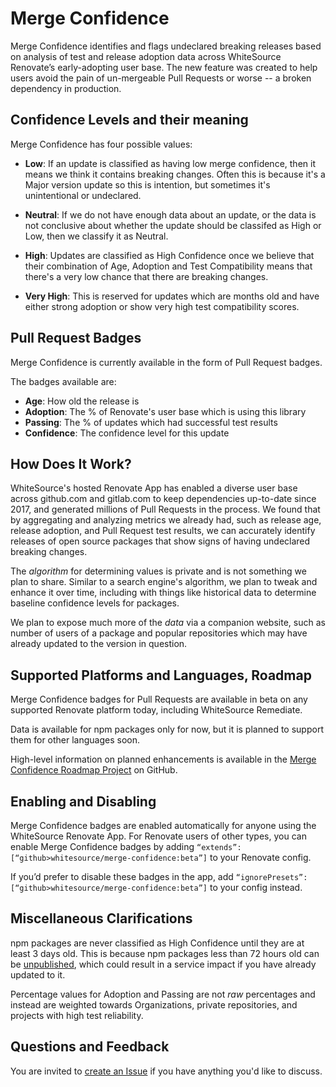 # Merge Confidence

Merge Confidence identifies and flags undeclared breaking releases based on analysis of test and release adoption data across WhiteSource Renovate’s early-adopting user base. The new feature was created to help users avoid the pain of un-mergeable Pull Requests or worse -- a broken dependency in production.

## Confidence Levels and their meaning

Merge Confidence has four possible values:

- **Low**: If an update is classified as having low merge confidence, then it means we think it contains breaking changes. Often this is because it's a Major version update so this is intention, but sometimes it's unintentional or undeclared.

- **Neutral**: If we do not have enough data about an update, or the data is not conclusive about whether the update should be classifed as High or Low, then we classify it as Neutral.

- **High**: Updates are classified as High Confidence once we believe that their combination of Age, Adoption and Test Compatibility means that there's a very low chance that there are breaking changes.

- **Very High**: This is reserved for updates which are months old and have either strong adoption or show very high test compatibility scores.

## Pull Request Badges

Merge Confidence is currently available in the form of Pull Request badges.

The badges available are:

- **Age**: How old the release is
- **Adoption**: The % of Renovate's user base which is using this library
- **Passing**: The % of updates which had successful test results
- **Confidence**: The confidence level for this update

## How Does It Work?

WhiteSource's hosted Renovate App has enabled a diverse user base across github.com and gitlab.com to keep dependencies up-to-date since 2017, and generated millions of Pull Requests in the process. We found that by aggregating and analyzing metrics we already had, such as release age, release adoption, and Pull Request test results, we can accurately identify releases of open source packages that show signs of having undeclared breaking changes.

The _algorithm_ for determining values is private and is not something we plan to share. Similar to a search engine's algorithm, we plan to tweak and enhance it over time, including with things like historical data to determine baseline confidence levels for packages.

We plan to expose much more of the _data_ via a companion website, such as number of users of a package and popular repositories which may have already updated to the version in question.

## Supported Platforms and Languages, Roadmap

Merge Confidence badges for Pull Requests are available in beta on any supported Renovate platform today, including WhiteSource Remediate.

Data is available for npm packages only for now, but it is planned to support them for other languages soon.

High-level information on planned enhancements is available in the [Merge Confidence Roadmap Project](https://github.com/whitesource/merge-confidence/projects/1) on GitHub.

## Enabling and Disabling

Merge Confidence badges are enabled automatically for anyone using the WhiteSource Renovate App. For Renovate users of other types, you can enable Merge Confidence badges by adding `“extends”: [“github>whitesource/merge-confidence:beta”]` to your Renovate config.

If you’d prefer to disable these badges in the app, add `“ignorePresets”: [“github>whitesource/merge-confidence:beta”]` to your config instead.

## Miscellaneous Clarifications

npm packages are never classified as High Confidence until they are at least 3 days old. This is because npm packages less than 72 hours old can be [unpublished](https://docs.npmjs.com/unpublishing-packages-from-the-registry), which could result in a service impact if you have already updated to it.

Percentage values for Adoption and Passing are not _raw_ percentages and instead are weighted towards Organizations, private repositories, and projects with high test reliability.

## Questions and Feedback

You are invited to [create an Issue](https://github.com/whitesource/merge-confidence/issues/new) if you have anything you'd like to discuss.
